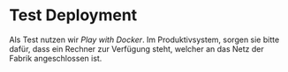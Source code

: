 # Test Deployment
Als Test nutzen wir *Play with Docker*. Im Produktivsystem, sorgen sie bitte dafür, dass ein Rechner zur Verfügung steht, welcher an das Netz der Fabrik angeschlossen ist.

